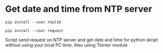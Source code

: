 # Get date and time from NTP server
  `pip install --user ntplib`
  
  `pip install --user request`


Script send request on NTP server and get date and time for python skript without using your local PC time.
Also using Tkinter module
